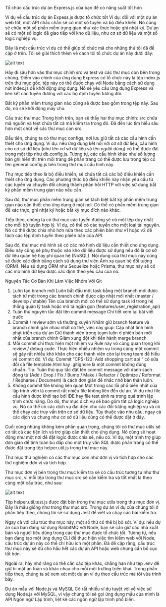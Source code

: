 Tổ chức cấu trúc dự án Express.js của bạn để có năng suất tốt hơn

Ví dụ về cấu trúc dự án Expess.js được tổ chức tốt
Ví dụ: đối với một dự án web tốt, một API chắc chắn sẽ có một số tuyến và bộ điều khiển. Nó cũng sẽ chứa một số phần mềm trung gian như xác thực hoặc ghi nhật ký. Dự án sẽ có một số logic để giao tiếp với kho dữ liệu, như cơ sở dữ liệu và một số logic nghiệp vụ.

Đây là một cấu trúc ví dụ có thể giúp tổ chức mã cho những thứ tôi đã đề cập ở trên. Tôi sẽ giải thích thêm về cách tôi tổ chức dự án này dưới đây:

![alt text](https://blog.logrocket.com/wp-content/uploads/2022/01/expressjs-project-structure.png)

Hãy đi sâu hơn vào thư mục chính src và test và các thư mục con bên trong chúng. Điểm vào chính của ứng dụng Express có tổ chức này là tệp index.js trên thư mục gốc, tệp này có thể được chạy với Node bằng cách sử dụng nút index.js để khởi động ứng dụng. Nó sẽ yêu cầu ứng dụng Express và liên kết các tuyến đường với các bộ định tuyến tương đối.

Bất kỳ phần mềm trung gian nào cũng sẽ được bao gồm trong tệp này. Sau đó, nó sẽ khởi động máy chủ.

Cấu trúc thư mục
Trong hình trên, bạn sẽ thấy hai thư mục chính: src chứa mã nguồn và test chứa tất cả mã kiểm tra trong đó. Đã đến lúc tìm hiểu sâu hơn một chút về các thư mục con src.

Đầu tiên, chúng ta có thư mục configs, nơi lưu giữ tất cả các cấu hình cần thiết cho ứng dụng. Ví dụ: nếu ứng dụng kết nối với cơ sở dữ liệu, cấu hình cho cơ sở dữ liệu (như tên cơ sở dữ liệu và tên người dùng) có thể được đặt trong một tệp như db.config.js. Tương tự, các cấu hình khác như số lượng bản ghi hiển thị trên mỗi trang để phân trang có thể được lưu trong tệp có tên general.config.js bên trong thư mục cấu hình này.

Thư mục tiếp theo là bộ điều khiển, sẽ chứa tất cả các bộ điều khiển cần thiết cho ứng dụng. Các phương thức bộ điều khiển này nhận yêu cầu từ các tuyến và chuyển đổi chúng thành phản hồi HTTP với việc sử dụng bất kỳ phần mềm trung gian nào nếu cần.

Sau đó, thư mục phần mềm trung gian sẽ tách biệt bất kỳ phần mềm trung gian nào cần thiết cho ứng dụng ở một nơi. Có thể có phần mềm trung gian để xác thực, ghi nhật ký hoặc bất kỳ mục đích nào khác.

Tiếp theo, chúng ta có thư mục các tuyến đường sẽ có một tệp duy nhất cho mỗi bộ tuyến hợp lý. Ví dụ, có thể có các tuyến cho một loại tài nguyên. Nó có thể được chia nhỏ hơn nữa theo các phiên bản như v1 hoặc v2 để tách các tệp định tuyến theo phiên bản của API.

Sau đó, thư mục mô hình sẽ có các mô hình dữ liệu cần thiết cho ứng dụng. Điều này cũng sẽ phụ thuộc vào kho dữ liệu được sử dụng nếu đó là cơ sở dữ liệu quan hệ hay phi quan hệ (NoSQL). Nội dung của thư mục này cũng sẽ được xác định bằng cách sử dụng thư viện Ánh xạ quan hệ đối tượng (ORM). Nếu sử dụng ORM như Sequelize hoặc Prisma, thư mục này sẽ có các mô hình dữ liệu được xác định theo yêu cầu của nó.


Nguyên Tắc Cơ Bản Khi Làm Việc Nhóm Với Git
1. Luôn tạo branch mới
Luôn bắt đầu một task bằng một branch mới được tách từ một trong các branch chính được cập nhật mới nhất (master / develop / stable)
Tên của branch mới có thể sử dụng task id trong hệ thống quản lý task hoặc mô tả ngắn gọn (features/user_registration_api)
2. Tuân thủ nguyên tắc đặt tên commit message
Chi tiết xem tại bài viết trước
3. Commit / review sớm và thường xuyên
Nhằm giữ branch feature và branch chính gần nhau nhất có thể, việc này giúp:
Cập nhật tình hình phát triển của dự án
Giữ thành viên trong team luôn ở phiên bản mới nhất của branch chính
Giảm xung đột khi tiến hành merge branch
4. Mỗi commit chỉ thực hiện một nhiệm vụ
Rule này vô cùng quan trọng khi review / debug code. Thực hiện nhiều nhiệm vụ trong cùng một commit sẽ gây rất nhiều khó khăn cho các thành viên còn lại trong team để hiểu về commit đó.
Ví dụ: Commit “CPS-123: Add shopping cart api “ có sửa đổi cả file template.html hay .gitignore là một commit không đúng chuẩn.
Tip: Tuân thủ quy tắc đặt tên commit message với danh sách động từ (Add / Drop / Fix / Bump / Make / Refactor / Optimize / Reformat / Repharse / Document) là cách đơn giản để nhắc nhở bản thân luôn.
5. Không commit file không liên quan
Một trong các lỗi phổ biến nhất của lập trình viên là commit rất nhiều file không liên đến dự án. Ví dụ như file cấu hình được khởi tạo bởi IDE hay file test sinh ra trong quá trình lập trình chức năng.
Do đó, thư mục dịch vụ sẽ bao gồm tất cả logic nghiệp vụ. Nó có thể có các dịch vụ đại diện cho các đối tượng nghiệp vụ và có thể chạy các truy vấn trên cơ sở dữ liệu. Tùy thuộc vào nhu cầu, ngay cả các dịch vụ chung như cơ sở dữ liệu cũng có thể được đặt ở đây.

Cuối cùng nhưng không kém phần quan trọng, chúng tôi có thư mục utils sẽ có tất cả các tiện ích và trợ giúp cần thiết cho ứng dụng. Nó cũng sẽ hoạt động như một nơi để đặt logic được chia sẻ, nếu có. Ví dụ, một trình trợ giúp đơn giản để tính toán bù đắp cho một truy vấn SQL được phân trang có thể được đặt trong tệp helper.util.js trong thư mục này.

Thư mục thử nghiệm có các thư mục con như đơn vị và tích hợp cho các thử nghiệm đơn vị và tích hợp.

Thư mục đơn vị bên trong thư mục kiểm tra sẽ có cấu trúc tương tự như thư mục src, vì mỗi tệp trong thư mục src sẽ cần kiểm tra và tốt nhất là theo cùng một cấu trúc, như sau:

![alt text](https://blog.logrocket.com/wp-content/uploads/2022/01/Express-test-folder-structure.png)

Tệp helper.util.test.js được đặt bên trong thư mục utils trong thư mục đơn vị. Đây là mẫu giống như trong thư mục src. Trong dự án ví dụ của chúng tôi ở phần tiếp theo, chúng tôi sẽ sử dụng Jest để viết và chạy các bài kiểm tra.

Ngay cả với cấu trúc thư mục này, một số thứ có thể bị bỏ sót. Ví dụ: nếu dự án của bạn đang sử dụng RabbitMQ với Node, bạn sẽ cần giữ các nhà xuất bản và người tiêu dùng trong các thư mục được tổ chức tốt. Tương tự, nếu bạn đang tạo một ứng dụng CLI để thực hiện việc tìm kiếm web với Node, cấu trúc dự án này có thể chỉ hữu ích một phần. Đã đề cập rằng, cấu trúc thư mục này sẽ đủ cho hầu hết các dự án API hoặc web chung cần bố cục tốt hơn.

Ngoài ra, hãy nhớ rằng có thể cần các tệp khác, chẳng hạn như tệp .env để giữ bí mật an toàn và khác nhau cho mỗi môi trường triển khai. Trong phần tiếp theo, chúng ta sẽ xem xét một dự án ví dụ theo cấu trúc mà tôi vừa trình bày.

Dự án mẫu với Node.js và MySQL
Có rất nhiều ví dụ tuyệt vời về việc sử dụng Node.js với MySQL, vì vậy chúng tôi sẽ gọi ứng dụng mẫu của mình là API Ngôn ngữ Lập trình, liệt kê các ngôn ngữ lập trình phổ biến.
